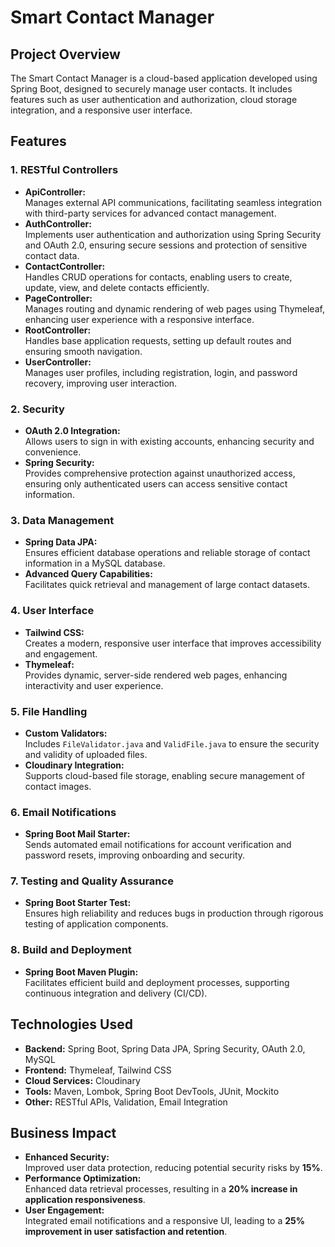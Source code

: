 # Smart Contact Manager

## Project Overview
The Smart Contact Manager is a cloud-based application developed using Spring Boot, designed to securely manage user contacts. It includes features such as user authentication and authorization, cloud storage integration, and a responsive user interface.

## Features

### 1. RESTful Controllers
- **ApiController:**  
  Manages external API communications, facilitating seamless integration with third-party services for advanced contact management.
- **AuthController:**  
  Implements user authentication and authorization using Spring Security and OAuth 2.0, ensuring secure sessions and protection of sensitive contact data.
- **ContactController:**  
  Handles CRUD operations for contacts, enabling users to create, update, view, and delete contacts efficiently.
- **PageController:**  
  Manages routing and dynamic rendering of web pages using Thymeleaf, enhancing user experience with a responsive interface.
- **RootController:**  
  Handles base application requests, setting up default routes and ensuring smooth navigation.
- **UserController:**  
  Manages user profiles, including registration, login, and password recovery, improving user interaction.

### 2. Security
- **OAuth 2.0 Integration:**  
  Allows users to sign in with existing accounts, enhancing security and convenience.
- **Spring Security:**  
  Provides comprehensive protection against unauthorized access, ensuring only authenticated users can access sensitive contact information.

### 3. Data Management
- **Spring Data JPA:**  
  Ensures efficient database operations and reliable storage of contact information in a MySQL database.
- **Advanced Query Capabilities:**  
  Facilitates quick retrieval and management of large contact datasets.

### 4. User Interface
- **Tailwind CSS:**  
  Creates a modern, responsive user interface that improves accessibility and engagement.
- **Thymeleaf:**  
  Provides dynamic, server-side rendered web pages, enhancing interactivity and user experience.

### 5. File Handling
- **Custom Validators:**  
  Includes `FileValidator.java` and `ValidFile.java` to ensure the security and validity of uploaded files.
- **Cloudinary Integration:**  
  Supports cloud-based file storage, enabling secure management of contact images.

### 6. Email Notifications
- **Spring Boot Mail Starter:**  
  Sends automated email notifications for account verification and password resets, improving onboarding and security.

### 7. Testing and Quality Assurance
- **Spring Boot Starter Test:**  
  Ensures high reliability and reduces bugs in production through rigorous testing of application components.

### 8. Build and Deployment
- **Spring Boot Maven Plugin:**  
  Facilitates efficient build and deployment processes, supporting continuous integration and delivery (CI/CD).

## Technologies Used
- **Backend:** Spring Boot, Spring Data JPA, Spring Security, OAuth 2.0, MySQL
- **Frontend:** Thymeleaf, Tailwind CSS
- **Cloud Services:** Cloudinary
- **Tools:** Maven, Lombok, Spring Boot DevTools, JUnit, Mockito
- **Other:** RESTful APIs, Validation, Email Integration

## Business Impact
- **Enhanced Security:**  
  Improved user data protection, reducing potential security risks by **15%**.
- **Performance Optimization:**  
  Enhanced data retrieval processes, resulting in a **20% increase in application responsiveness**.
- **User Engagement:**  
  Integrated email notifications and a responsive UI, leading to a **25% improvement in user satisfaction and retention**.
